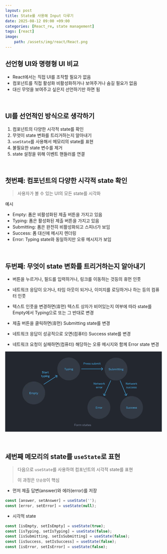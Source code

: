 ```yaml
---
layout: post
title: State를 사용해 Input 다루기
date: 2025-08-12 09:00 +09:00
categories: [React_re, state management]
tags: [react]
image:
    path: /assets/img/react/React.png
---
```


## 선언형 UI와 명령형 UI 비교

- React에서는 직접 UI를 조작할 필요가 없음
- 컴포넌트를 직접 활성화 비활성화하거나 보여주거나 숨길 필요가 없음
- 대신 무엇을 보여주고 싶은지 선언하기만 하면 됨

<br>

## UI를 선언적인 방식으로 생각하기

1. 컴포넌트의 다양한 시각적 state를 확인
2. 무엇이 state 변화를 트리거하는지 알아내기
3. `useState`를 사용해서 메모리의 state를 표현
4. 불필요한 state 변수를 제거
5. state 설정을 위해 이벤트 핸들러를 연결

<br>

## 첫번째: 컴포넌트의 다양한 시각적 state 확인

> 사용자가 볼 수 있는 UI의 모든 state를 시각화

예시
- Empty: 폼은 비활성화된 제출 버튼을 가지고 있음
- Typing: 폼은 활성화된 제출 버튼을 가지고 있음
- Submitting: 폼은 완전히 비활성화되고 스피너가 보임
- Success: 폼 대신에 메시지 렌더링
- Error: Typing state와 동일하지만 오류 메시지가 보임

<br>

## 두번째: 무엇이 state 변화를 트리거하는지 알아내기

- 버튼을 누르거나, 필드를 입력하거나, 링크를 이동하는 것등의 휴먼 인풋
- 네트워크 응답이 오거나, 타임 아웃이 되거나, 이미지를 로딩하거나 하는 등의 컴퓨터 인풋


- 텍스트 인풋을 변경하면(휴먼) 텍스트 상자가 비어있는지 여부에 따라 state를 Empty에서 Typing으로 또는 그 반대로 변경
- 제출 버튼을 클릭하면(휴먼) Submitting state를 변경
- 네트워크 응답이 성공적으로 오면(컴퓨터) Success state를 변경
- 네트워크 요청이 실패하면(컴퓨터) 해당하는 오류 메시지와 함께 Error state 변경

![](/assets/img/react/react_re_16_01.png)

<br>

## 세번째 메모리의 state를 `useState`로 표현

> 다음으로 `useState`를 사용하여 컴포넌트의 시각적 state를 표현
>
> 이 과정은 `단순함`이 핵심

- 먼저 제출 답변(answer)와 에러(error)를 저장

```jsx
const [answer, setAnswer] = useState('');
const [error, setError] = useState(null);
```

- 시각적 state

```jsx
const [isEmpty, setIsEmpty] = useState(true);
const [isTyping, setIsTyping] = useState(false);
const [isSubmitting, setIsSubmitting] = useState(false);
const [isSuccess, setIsSuccess] = useState(false);
const [isError, setIsError] = useState(false);
```

<br>

## 